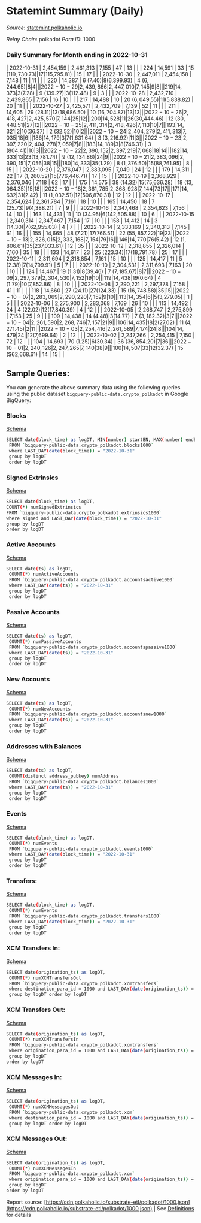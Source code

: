 # Statemint Summary (Daily)

_Source_: [statemint.polkaholic.io](https://statemint.polkaholic.io)

*Relay Chain*: polkadot
*Para ID*: 1000



### Daily Summary for Month ending in 2022-10-31


| 2022-10-31 | 2,454,159 | 2,461,313 | 7,155 | 47 | 13 |  |  | 224 | 14,591 | 33  | 15 ($119,730.73) | 17 ($115,795.81) | 15 | 17 |  |
| 2022-10-30 | 2,447,011 | 2,454,158 | 7,148 | 11 | 11 |  |  | 220 | 14,387 | 6 ($7.40) | 8 ($6,399.93) | 4 ($6,244.65) | 8 | 4 |  |
| 2022-10-29 | 2,439,866 | 2,447,010 | 7,145 | 9 | 8 |  |  | 219 | 14,373 | 3 ($7.28) | 9 ($139.27) | 3 ($112.48) | 9 | 3 |  |
| 2022-10-28 | 2,432,710 | 2,439,865 | 7,156 | 16 | 10 |  |  | 217 | 14,488 | 10  | 20 ($6,049.55) | 11 ($5,838.82) | 20 | 11 |  |
| 2022-10-27 | 2,425,571 | 2,432,709 | 7,139 | 52 | 11 |  |  | 211 | 14,605 | 29 ($28.11) | 13 ($18,686.50) | 10 ($16,704.87) | 13 | 13 |  |
| 2022-10-26 | 2,418,427 | 2,425,570 | 7,144 | 25 | 12 |  |  | 200 | 14,528 | 11  | 26 ($30,444.46) | 12 ($30,448.51) | 27 | 12 |  |
| 2022-10-25 | 2,411,314 | 2,418,426 | 7,113 | 10 | 7 |  |  | 193 | 14,321 | 2  | 10 ($36.37) | 2 ($32.52) | 10 | 2 |  |
| 2022-10-24 | 2,404,279 | 2,411,313 | 7,035 | 18 | 6 |  |  | 186 | 14,179 | 3  | 7 ($1,631.64) | 3 ($3,216.92) | 11 | 3 |  |
| 2022-10-23 | 2,397,220 | 2,404,278 | 7,059 | 7 | 8 |  |  | 183 | 14,189 | 3  | 8 ($746.31) | 3 ($804.41) | 10 | 3 |  |
| 2022-10-22 | 2,390,152 | 2,397,219 | 7,068 | 18 | 14 |  |  | 182 | 14,333 | 13  | 23 ($13,781.74) | 9 ($12,134.86) | 24 | 9 |  |
| 2022-10-21 | 2,383,096 | 2,390,151 | 7,056 | 38 | 15 |  |  | 180 | 14,333 | 35 ($1.29) | 8 ($1,376.50) | 15 ($88,761.95) | 8 | 15 |  |
| 2022-10-20 | 2,376,047 | 2,383,095 | 7,049 | 24 | 12 |  |  | 179 | 14,311 | 22  | 17 ($1,260.52) | 15 ($776,446.71) | 17 | 15 |  |
| 2022-10-19 | 2,368,929 | 2,376,046 | 7,118 | 62 | 17 |  |  | 175 | 14,575 | 38 ($14.32) | 15 ($75,636.28) | 18 ($13,064.35) | 15 | 18 |  |
| 2022-10-18 | 2,361,785 | 2,368,928 | 7,144 | 73 | 17 |  |  | 171 | 14,632 | 31 ($2.42) | 11 ($1,032.51) | 12 ($506,870.31) | 12 | 12 |  |
| 2022-10-17 | 2,354,624 | 2,361,784 | 7,161 | 18 | 10 |  |  | 165 | 14,450 | 18  | 7 ($25.73) | 9 ($4,388.21) | 7 | 9 |  |
| 2022-10-16 | 2,347,468 | 2,354,623 | 7,156 | 14 | 10 |  |  | 163 | 14,431 | 11  | 10 ($34.95) | 6 ($142,505.88) | 10 | 6 |  |
| 2022-10-15 | 2,340,314 | 2,347,467 | 7,154 | 17 | 10 |  |  | 158 | 14,412 | 14  | 3 ($14.30) | 7 ($62,955.03) | 4 | 7 |  |
| 2022-10-14 | 2,333,169 | 2,340,313 | 7,145 | 61 | 16 |  |  | 155 | 14,665 | 48 ($7.21) | 17 ($766.51) | 22 ($55,857.22) | 19 | 23 |  |
| 2022-10-13 | 2,326,015 | 2,333,168 | 7,154 | 79 | 16 |  |  | 146 | 14,770 | 76 ($5.42) | 12 ($1,806.61) | 35 ($237,033.61) | 12 | 35 |  |
| 2022-10-12 | 2,318,855 | 2,326,014 | 7,160 | 35 | 18 |  |  | 133 | 14,617 | 23  | 25 ($223.34) | 17 ($18,791.78) | 25 | 17 |  |
| 2022-10-11 | 2,311,694 | 2,318,854 | 7,161 | 15 | 10 |  |  | 125 | 14,417 | 11  | 5 ($2.38) | 7 ($14,799.91) | 5 | 7 |  |
| 2022-10-10 | 2,304,531 | 2,311,693 | 7,163 | 20 | 10 |  |  | 124 | 14,467 | 19 ($1.31) | 8 ($39.46) | 7 ($7,185.67) | 8 | 7 |  |
| 2022-10-09 | 2,297,379 | 2,304,530 | 7,152 | 19 | 10 |  |  | 119 | 14,438 | 19 ($0.64) | 4 ($1.79) | 10 ($7,852.86) | 8 | 10 |  |
| 2022-10-08 | 2,290,221 | 2,297,378 | 7,158 | 41 | 11 |  |  | 118 | 14,660 | 27 ($24.11) | 27 ($124.33) | 15 ($16,748.58) | 35 | 15 |  |
| 2022-10-07 | 2,283,069 | 2,290,220 | 7,152 | 9 | 10 |  |  | 113 | 14,354 | 6  |   | 5 ($3,279.05) | 1 | 5 |  |
| 2022-10-06 | 2,275,900 | 2,283,068 | 7,169 | 26 | 10 |  |  | 113 | 14,492 | 24  | 4 ($22.02) | 12 ($17,840.39) | 4 | 12 |  |
| 2022-10-05 | 2,268,747 | 2,275,899 | 7,153 | 25 | 9 |  |  | 109 | 14,438 | 14 ($4.48) | 3 ($14.77) | 7 ($3,182.32) | 3 | 7 |  |
| 2022-10-04 | 2,261,590 | 2,268,746 | 7,157 | 21 | 9 |  |  | 106 | 14,435 | 18  | 2 ($27.02) | 11 ($4,271.45) | 2 | 11 |  |
| 2022-10-03 | 2,254,416 | 2,261,589 | 7,174 | 24 | 8 |  |  | 104 | 14,479 | 24  |   | 12 ($7,699.64) | 2 | 12 |  |
| 2022-10-02 | 2,247,266 | 2,254,415 | 7,150 | 72 | 12 |  |  | 104 | 14,693 | 70 ($1.25) | 6 ($30.34) | 36 ($36,854.20) | 7 | 36 |  |
| 2022-10-01 | 2,240,126 | 2,247,265 | 7,140 | 38 | 9 |  |  | 100 | 14,507 | 33  | 12 ($32.37) | 15 ($62,668.61) | 14 | 15 |  |

## Sample Queries:
You can generate the above summary data using the following queries using the public dataset `bigquery-public-data.crypto_polkadot` in Google BigQuery:


### Blocks 

[Schema](https://github.com/colorfulnotion/substrate-etl/blob/main/schema/blocks.json)

```bash
SELECT date(block_time) as logDT, MIN(number) startBN, MAX(number) endBN, COUNT(*) numBlocks 
 FROM `bigquery-public-data.crypto_polkadot.blocks1000`  
 where LAST_DAY(date(block_time)) = "2022-10-31" 
 group by logDT 
 order by logDT
```

### Signed Extrinsics 

[Schema](https://github.com/colorfulnotion/substrate-etl/blob/main/schema/extrinsics.json)

```bash
SELECT date(block_time) as logDT, 
COUNT(*) numSignedExtrinsics 
FROM `bigquery-public-data.crypto_polkadot.extrinsics1000`  
where signed and LAST_DAY(date(block_time)) = "2022-10-31" 
group by logDT 
order by logDT
```

### Active Accounts 

[Schema](https://github.com/colorfulnotion/substrate-etl/blob/main/schema/accountsactive.json)

```bash
SELECT date(ts) as logDT, 
 COUNT(*) numActiveAccounts 
 FROM `bigquery-public-data.crypto_polkadot.accountsactive1000` 
 where LAST_DAY(date(ts)) = "2022-10-31" 
 group by logDT 
 order by logDT
```

### Passive Accounts 

[Schema](https://github.com/colorfulnotion/substrate-etl/blob/main/schema/accountspassive.json)

```bash
SELECT date(ts) as logDT, 
 COUNT(*) numPassiveAccounts 
 FROM `bigquery-public-data.crypto_polkadot.accountspassive1000` 
 where LAST_DAY(date(ts)) = "2022-10-31" 
 group by logDT 
 order by logDT
```

### New Accounts 

[Schema](https://github.com/colorfulnotion/substrate-etl/blob/main/schema/accountsnew.json)

```bash
SELECT date(ts) as logDT, 
 COUNT(*) numNewAccounts 
 FROM `bigquery-public-data.crypto_polkadot.accountsnew1000` 
 where LAST_DAY(date(ts)) = "2022-10-31" 
 group by logDT
 order by logDT
```

### Addresses with Balances 

[Schema](https://github.com/colorfulnotion/substrate-etl/blob/main/schema/balances.json)

```bash
SELECT date(ts) as logDT,
 COUNT(distinct address_pubkey) numAddress 
 FROM `bigquery-public-data.crypto_polkadot.balances1000` 
 where LAST_DAY(date(ts)) = "2022-10-31" 
 group by logDT 
 order by logDT
```

### Events 

[Schema](https://github.com/colorfulnotion/substrate-etl/blob/main/schema/events.json)

```bash
SELECT date(block_time) as logDT, 
 COUNT(*) numEvents 
 FROM `bigquery-public-data.crypto_polkadot.events1000` 
 where LAST_DAY(date(block_time)) = "2022-10-31" 
 group by logDT 
 order by logDT
```

### Transfers:

[Schema](https://github.com/colorfulnotion/substrate-etl/blob/main/schema/transfers.json)

```bash
SELECT date(block_time) as logDT, 
 COUNT(*) numEvents 
 FROM `bigquery-public-data.crypto_polkadot.transfers1000` 
 where LAST_DAY(date(block_time)) = "2022-10-31" 
 group by logDT 
 order by logDT
```

### XCM Transfers In: 

[Schema](https://github.com/colorfulnotion/substrate-etl/blob/main/schema/xcmtransfers.json)

```bash
SELECT date(origination_ts) as logDT, 
 COUNT(*) numXCMTransfersOut 
 FROM `bigquery-public-data.crypto_polkadot.xcmtransfers` 
 where destination_para_id = 1000 and LAST_DAY(date(origination_ts)) = "2022-10-31" 
 group by logDT order by logDT
```

### XCM Transfers Out: 

[Schema](https://github.com/colorfulnotion/substrate-etl/blob/main/schema/xcmtransfers.json)

```bash
SELECT date(origination_ts) as logDT, 
 COUNT(*) numXCMTransfersIn 
 FROM `bigquery-public-data.crypto_polkadot.xcmtransfers` 
 where origination_para_id = 1000 and LAST_DAY(date(origination_ts)) = "2022-10-31" 
 group by logDT 
order by logDT
```

### XCM Messages In: 

[Schema](https://github.com/colorfulnotion/substrate-etl/blob/main/schema/xcm.json)

```bash
SELECT date(origination_ts) as logDT, 
 COUNT(*) numXCMMessagesOut 
 FROM `bigquery-public-data.crypto_polkadot.xcm` 
 where destination_para_id = 1000 and LAST_DAY(date(origination_ts)) = "2022-10-31" 
 group by logDT order by logDT
```

### XCM Messages Out: 

[Schema](https://github.com/colorfulnotion/substrate-etl/blob/main/schema/xcm.json)

```bash
SELECT date(origination_ts) as logDT, 
 COUNT(*) numXCMMessagesIn 
 FROM `bigquery-public-data.crypto_polkadot.xcm` 
 where origination_para_id = 1000 and LAST_DAY(date(origination_ts)) = "2022-10-31" 
 group by logDT 
order by logDT
```


Report source: [https://cdn.polkaholic.io/substrate-etl/polkadot/1000.json](https://cdn.polkaholic.io/substrate-etl/polkadot/1000.json) | See [Definitions](/DEFINITIONS.md) for details
